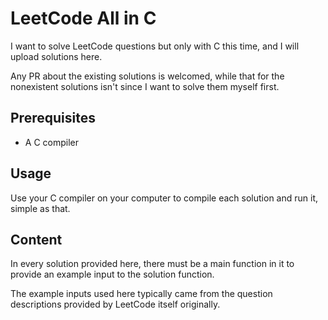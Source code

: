 # LeetCode All in C

I want to solve LeetCode questions but only with C this time, and I will upload solutions here.

Any PR about the existing solutions is welcomed, while that for the nonexistent solutions isn't since I want to solve them myself first.

## Prerequisites

* A C compiler

## Usage

Use your C compiler on your computer to compile each solution and run it, simple as that.

## Content

In every solution provided here, there must be a main function in it to provide an example input to the solution function.

The example inputs used here typically came from the question descriptions provided by LeetCode itself originally.
